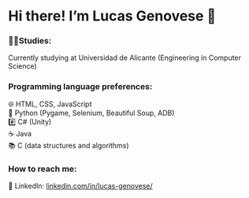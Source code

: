 # Hi there! I’m Lucas Genovese 👋

### 👨‍🎓Studies:  
Currently studying at Universidad de Alicante (Engineering in Computer Science)  
  
### Programming language preferences:  
🌐 HTML, CSS, JavaScript  
🐍 Python (Pygame, Selenium, Beautiful Soup, ADB)     
#️⃣ C# (Unity)  
☕ Java  
📚 C (data structures and algorithms)  
  
### How to reach me:  
💼 LinkedIn: [linkedin.com/in/lucas-genovese/](https://www.linkedin.com/in/lucas-genovese/)
